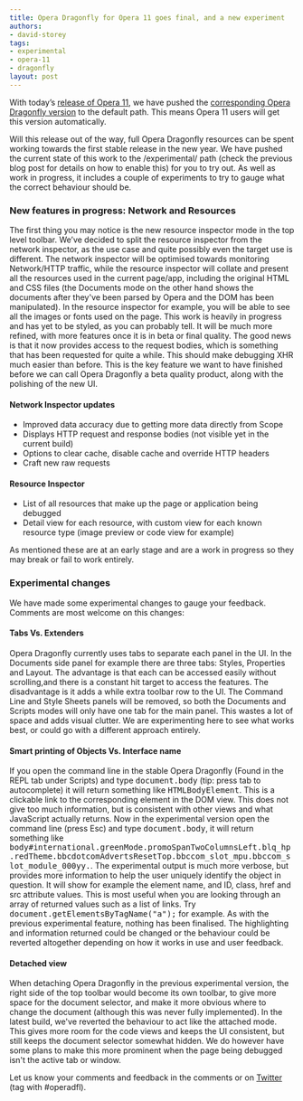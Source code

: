 ```yaml
---
title: Opera Dragonfly for Opera 11 goes final, and a new experiment
authors:
- david-storey
tags:
- experimental
- opera-11
- dragonfly
layout: post
---
```

<p>With today’s <a href="http://www.opera.com/browser/">release of Opera 11</a>, we have pushed the <a href="http://my.opera.com/dragonfly/blog/2010/12/03/getting-opera-dragonfly-ready-for-opera-11">corresponding Opera Dragonfly version</a> to the default path. This means Opera 11 users will get this version automatically.</p>

<p>Will this release out of the way, full Opera Dragonfly resources can be spent working towards the first stable release in the new year. We have pushed the current state of this work to the /experimental/ path (check the previous blog post for details on how to enable this) for you to try out. As well as work in progress, it includes a couple of experiments to try to gauge what the correct behaviour should be.</p>

<h3>New features in progress: Network and Resources</h3>

<p>The first thing you may notice is the new resource inspector mode in the top level toolbar. We’ve decided to split the resource inspector from the network inspector, as the use case and quite possibly even the target use is different. The network inspector will be optimised towards monitoring Network/HTTP traffic, while the resource inspector will collate and present all the resources used in the current page/app, including the original HTML and CSS files (the Documents mode on the other hand shows the documents after they&#39;ve been parsed by Opera and the DOM has been manipulated). In the resource inspector for example, you will be able to see all the images or fonts used on the page. This work is heavily in progress and has yet to be styled, as you can probably tell. It will be much more refined, with more features once it is in beta or final quality. The good news is that it now provides access to the request bodies, which is something that has been requested for quite a while. This should make debugging XHR much easier than before. This is the key feature we want to have finished before we can call Opera Dragonfly a beta quality product, along with the polishing of the new UI.</p>

<h4>Network Inspector updates</h4>

<ul>
    <li>Improved data accuracy due to getting more data directly from Scope</li>
    <li>Displays HTTP request and response bodies (not visible yet in the current build) </li>
    <li>Options to clear cache, disable cache and override HTTP headers</li>
    <li>Craft new raw requests</li>
</ul>

<h4>Resource Inspector</h4>

<ul>
    <li>List of all resources that make up the page or application being debugged</li>
    <li>Detail view for each resource, with custom view for each known resource type (image preview or code view for example)</li>
</ul>

<p>As mentioned these are at an early stage and are a work in progress so they may break or fail to work entirely.</p>
<h3>Experimental changes</h3>

<p>We have made some experimental changes to gauge your feedback. Comments are most welcome on this changes:</p>

<h4>Tabs Vs. Extenders</h4>

<p>Opera Dragonfly currently uses tabs to separate each panel in the UI. In the Documents side panel for example there are three tabs: Styles, Properties and Layout. The advantage is that each can be accessed easily without scrolling,and there is a constant hit target to access the features. The disadvantage is it adds a while extra toolbar row to the UI. The Command Line and Style Sheets panels will be removed, so both the Documents and Scripts modes will only have one tab for the main panel. This wastes a lot of space and adds visual clutter. We are experimenting here to see what works best, or could go with a different approach entirely.</p>

<h4>Smart printing of Objects Vs. Interface name</h4>

<p>If you open the command line in the stable Opera Dragonfly (Found in the REPL tab under Scripts) and type <kbd>document.body</kbd> (tip: press tab to autocomplete) it will return something like <samp>HTMLBodyElement</samp>. This is a clickable link to the corresponding element in the DOM view. This does not give too much information, but is consistent with other views and what JavaScript actually returns. Now in the experimental version open the command line (press Esc) and type <kbd>document.body</kbd>, it will return something like <samp>body#international.greenMode.promoSpanTwoColumnsLeft.blq_hp.redTheme.bbcdotcomAdvertsResetTop.bbccom_slot_mpu.bbccom_slot_module_000yy.</samp>. The experimental output is much more verbose, but provides more information to help the user uniquely identify the object in question. It will show for example the element name, and ID, class, href and src attribute values. This is most useful when you are looking through an array of returned values such as a list of links. Try <kbd>document.getElementsByTagName(&quot;a&quot;);</kbd> for example. As with the previous experimental feature, nothing has been finalised. The highlighting and information returned could be changed or the behaviour could be reverted altogether depending on how it works in use and user feedback.</p>

<h4>Detached view</h4>

<p>When detaching Opera Dragonfly in the previous experimental version, the right side of the top toolbar would become its own toolbar, to give more space for the document selector, and make it more obvious where to change the document (although this was never fully implemented). In the latest build, we&#39;ve reverted the behaviour to act like the attached mode. This gives more room for the code views and keeps the UI consistent, but still keeps the document selector somewhat hidden. We do however have some plans to make this more prominent when the page being debugged isn&#39;t the active tab or window.</p>

<p>Let us know your comments and feedback in the comments or on <a href="http://www.twitter.com/">Twitter</a> (tag with #operadfl).</p>
